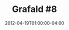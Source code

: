 ---
title: "Grafald #8"
type: "image"
date: 2012-04-19T01:00:00-04:00
draft: false
categories: ["Projects"]
image_path: "../img/2012/8.png"
alt_text: ""
is_subpage: true
---